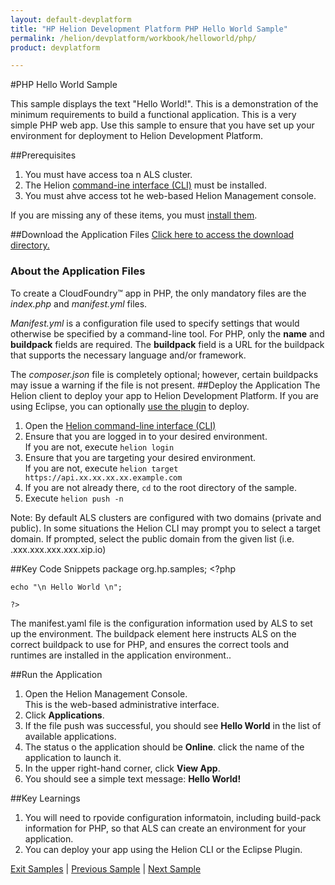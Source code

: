 ```yaml
---
layout: default-devplatform
title: "HP Helion Development Platform PHP Hello World Sample"
permalink: /helion/devplatform/workbook/helloworld/php/
product: devplatform

---
```

<!--UNDER REVISION-->
#PHP Hello World Sample

This sample displays the text "Hello World!". This is a demonstration of the minimum requirements to build a functional application. This is a very simple PHP web app. Use this sample to ensure that you have set up your environment for deployment to Helion Development Platform.

##Prerequisites
1. You must have access toa n ALS cluster.
2. The Helion [command-ine interface (CLI)](als/v1/user/reference/client-ref/) must be installed.
3. You must ahve access tot he web-based Helion Management console.

If you are missing any of these items, you must [install them](/helion/devplatform/appdev/).

##Download the Application Files
[Click here to access the download directory.](https://github.com/HelionDevPlatform/helion-mysql-php)

### About the Application Files
To create a CloudFoundry&trade; app in PHP, the only mandatory files are the *index.php* and *manifest.yml* files. 

*Manifest.yml* is a configuration file used to specify settings that would otherwise be specified by a command-line tool. For PHP, only the **name** and **buildpack** fields are required. The **buildpack** field is a URL for the buildpack that supports the necessary language and/or framework.

The *composer.json* file is completely optional; however, certain buildpacks may issue a warning if the file is not present.
##Deploy the Application
The Helion client to deploy your app to Helion Development Platform.  If you are using Eclipse, you can optionally [use the plugin](/helion/devplatform/eclipse/) to deploy.

1.	Open the [Helion command-line interface (CLI)](/als/v1/user/reference/client-ref/)
2.	Ensure that you are logged in to your desired environment.  <br>If you are not, execute `helion login` 
3.	Ensure that you are targeting your desired environment.  <br> If you are not, execute `helion target https://api.xx.xx.xx.xx.example.com`
4.	If you are not already there, `cd` to the root directory of the sample.
5.	Execute `helion push -n`

Note: By default ALS clusters are configured with two domains (private and public). In some situations the Helion CLI may prompt you to select a target domain. If prompted, select the public domain from the given list (i.e. <app-name>.xxx.xxx.xxx.xxx.xip.io)


##Key Code Snippets
	package org.hp.samples;
	<?php
	
	echo "\n Hello World \n";
	
	?>

The manifest.yaml file is the configuration information used by ALS to set up the environment. The buildpack element here instructs ALS on the correct buildpack to use for PHP, and ensures the correct tools and runtimes are installed in the application environment..

##Run the Application
1.	Open the Helion Management Console. <br> This is the web-based administrative interface.
2.	Click **Applications**.
3.	If the file push was successful, you should see **Hello World** in the list of available applications.
4.	The status o the application should be **Online**. click the name of the application to launch it.
5.	In the upper right-hand corner, click **View App**.
6.	You should see a simple text message: **Hello World!**

##Key Learnings

1. You will need to rpovide configuration informatoin, including build-pack information for PHP, so that ALS can create an environment for your application. 
2. You can deploy your app using the Helion CLI or the Eclipse Plugin.

[Exit Samples](/helion/devplatform/appdev) | [Previous Sample](/helion/devplatform/workbook/messaging/php/) | [Next Sample](/helion/devplatform/workbook/database/php/)